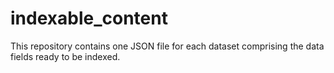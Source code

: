 
# indexable_content

This repository contains one JSON file for each dataset comprising the data fields ready to be indexed.



